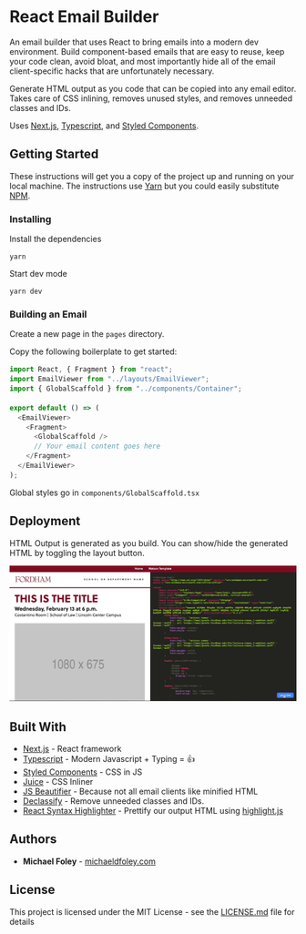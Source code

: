 # React Email Builder

An email builder that uses React to bring emails into a modern dev environment. Build component-based emails that are easy to reuse, keep your code clean, avoid bloat, and most importantly hide all of the email client-specific hacks that are unfortunately necessary.

Generate HTML output as you code that can be copied into any email editor. Takes care of CSS inlining, removes unused styles, and removes unneeded classes and IDs.

Uses [Next.js](https://nextjs.org/), [Typescript](https://www.typescriptlang.org/), and [Styled Components](https://www.styled-components.com/).

## Getting Started

These instructions will get you a copy of the project up and running on your local machine. The instructions use [Yarn](https://yarnpkg.com/) but you could easily substitute [NPM](https://npmjs.com/).

### Installing

Install the dependencies

```
yarn
```

Start dev mode

```
yarn dev
```

### Building an Email
Create a new page in the `pages` directory.

Copy the following boilerplate to get started:

```typescript jsx
import React, { Fragment } from "react";
import EmailViewer from "../layouts/EmailViewer";
import { GlobalScaffold } from "../components/Container";

export default () => (
  <EmailViewer>
    <Fragment>
      <GlobalScaffold />
      // Your email content goes here
    </Fragment>
  </EmailViewer>
);

```

Global styles go in `components/GlobalScaffold.tsx`

## Deployment

HTML Output is generated as you build. You can show/hide the generated HTML by toggling the layout button.

![Toggling the layout button](layouts.gif)

## Built With

* [Next.js](https://nextjs.org/) - React framework
* [Typescript](https://maven.apache.org/) - Modern Javascript + Typing = :thumbsup:
* [Styled Components](https://www.styled-components.com/) - CSS in JS
* [Juice](https://github.com/Automattic/juice) - CSS Inliner
* [JS Beautifier](https://github.com/beautify-web/js-beautify) - Because not all email clients like minified HTML
* [Declassify](https://github.com/jrit/declassify) - Remove unneeded classes and IDs.
* [React Syntax Highlighter](https://github.com/conorhastings/react-syntax-highlighter) - Prettify our output HTML using [highlight.js](https://highlightjs.org/)

## Authors

* **Michael Foley** - [michaeldfoley.com](https://michaeldfoley.com)

## License

This project is licensed under the MIT License - see the [LICENSE.md](LICENSE.md) file for details
